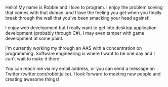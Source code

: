 Hello! My name is Robbie and I love to program. I enjoy the problem solving that comes with that doman, and I love the feeling you get when you finally break through the wall that you've been smacking your head against!

I enjoy web development but I really want to get into desktop application development (probably through C#). I may even tamper with game development at some point.

I'm currently working my through an AAS with a concentration on programming. Software engineering is where I want to be one day and I can't wait to make it there!

You can reach me via my email address, or you can send a message on Twitter (twitter.com/robbitjuice). I look forward to meeting new people and creating awesome things!
